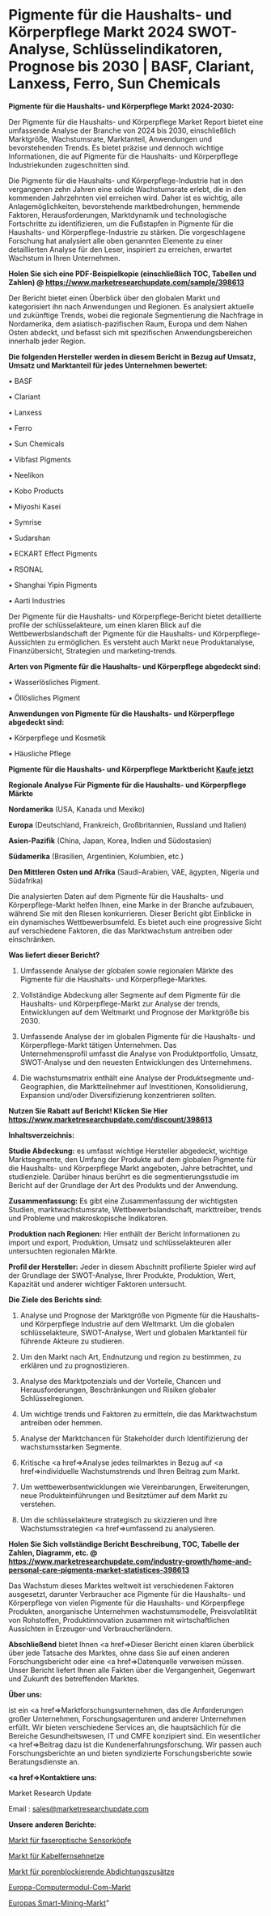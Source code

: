 # Pigmente für die Haushalts- und Körperpflege Markt 2024 SWOT-Analyse, Schlüsselindikatoren, Prognose bis 2030 | BASF, Clariant, Lanxess, Ferro, Sun Chemicals

<strong>Pigmente für die Haushalts- und Körperpflege Markt 2024-2030:</strong>

Der Pigmente für die Haushalts- und Körperpflege Market Report bietet eine umfassende Analyse der Branche von 2024 bis 2030, einschließlich Marktgröße, Wachstumsrate, Marktanteil, Anwendungen und bevorstehenden Trends. Es bietet präzise und dennoch wichtige Informationen, die auf Pigmente für die Haushalts- und Körperpflege Industriekunden zugeschnitten sind.

Die Pigmente für die Haushalts- und Körperpflege-Industrie hat in den vergangenen zehn Jahren eine solide Wachstumsrate erlebt, die in den kommenden Jahrzehnten viel erreichen wird. Daher ist es wichtig, alle Anlagemöglichkeiten, bevorstehende marktbedrohungen, hemmende Faktoren, Herausforderungen, Marktdynamik und technologische Fortschritte zu identifizieren, um die Fußstapfen in Pigmente für die Haushalts- und Körperpflege-Industrie zu stärken. Die vorgeschlagene Forschung hat analysiert alle oben genannten Elemente zu einer detaillierten Analyse für den Leser, inspiriert zu erreichen, erwartet Wachstum in Ihren Unternehmen.

<strong>Holen Sie sich eine PDF-Beispielkopie (einschließlich TOC, Tabellen und Zahlen) @
</strong><strong><a href=https://www.marketresearchupdate.com/sample/398613><strong>https://www.marketresearchupdate.com/sample/398613</u></font></a></strong></strong>

Der Bericht bietet einen Überblick über den globalen Markt und kategorisiert ihn nach Anwendungen und Regionen. Es analysiert aktuelle und zukünftige Trends, wobei die regionale Segmentierung die Nachfrage in Nordamerika, dem asiatisch-pazifischen Raum, Europa und dem Nahen Osten abdeckt, und befasst sich mit spezifischen Anwendungsbereichen innerhalb jeder Region.

<strong>Die folgenden Hersteller werden in diesem Bericht in Bezug auf Umsatz, Umsatz und Marktanteil für jedes Unternehmen bewertet:</strong>

• BASF

• Clariant

• Lanxess

• Ferro

• Sun Chemicals

• Vibfast Pigments

• Neelikon

• Kobo Products

• Miyoshi Kasei

• Symrise

• Sudarshan

• ECKART Effect Pigments

• RSONAL

• Shanghai Yipin Pigments

• Aarti Industries

Der Pigmente für die Haushalts- und Körperpflege-Bericht bietet detaillierte profile der schlüsselakteure, um einen klaren Blick auf die Wettbewerbslandschaft der Pigmente für die Haushalts- und Körperpflege-Aussichten zu ermöglichen. Es versteht auch Markt neue Produktanalyse, Finanzübersicht, Strategien und marketing-trends.

<strong>Arten von Pigmente für die Haushalts- und Körperpflege abgedeckt sind:</strong>

• Wasserlösliches Pigment.

• Öllösliches Pigment

<strong>Anwendungen von Pigmente für die Haushalts- und Körperpflege abgedeckt sind:</strong>

• Körperpflege und Kosmetik

• Häusliche Pflege

<strong>Pigmente für die Haushalts- und Körperpflege Marktbericht <a href=https://www.marketresearchupdate.com/buynow/398613>Kaufe jetzt</a></strong>

<strong>Regionale Analyse Für Pigmente für die Haushalts- und Körperpflege Märkte</strong>

<strong>Nordamerika</strong> (USA, Kanada und Mexiko)

<strong>Europa</strong> (Deutschland, Frankreich, Großbritannien, Russland und Italien)

<strong>Asien-Pazifik</strong> (China, Japan, Korea, Indien und Südostasien)

<strong>Südamerika</strong> (Brasilien, Argentinien, Kolumbien, etc.)

<strong>Den Mittleren</strong> <strong>Osten und Afrika</strong> (Saudi-Arabien, VAE, ägypten, Nigeria und Südafrika)

Die analysierten Daten auf dem Pigmente für die Haushalts- und Körperpflege-Markt helfen Ihnen, eine Marke in der Branche aufzubauen, während Sie mit den Riesen konkurrieren. Dieser Bericht gibt Einblicke in ein dynamisches Wettbewerbsumfeld. Es bietet auch eine progressive Sicht auf verschiedene Faktoren, die das Marktwachstum antreiben oder einschränken.

<strong>Was liefert dieser Bericht?</strong>

1. Umfassende Analyse der globalen sowie regionalen Märkte des Pigmente für die Haushalts- und Körperpflege-Marktes.

2. Vollständige Abdeckung aller Segmente auf dem Pigmente für die Haushalts- und Körperpflege-Markt zur Analyse der trends, Entwicklungen auf dem Weltmarkt und Prognose der Marktgröße bis 2030.

3. Umfassende Analyse der im globalen Pigmente für die Haushalts- und Körperpflege-Markt tätigen Unternehmen. Das Unternehmensprofil umfasst die Analyse von Produktportfolio, Umsatz, SWOT-Analyse und den neuesten Entwicklungen des Unternehmens.

4. Die wachstumsmatrix enthält eine Analyse der Produktsegmente und-Geographien, die Marktteilnehmer auf Investitionen, Konsolidierung, Expansion und/oder Diversifizierung konzentrieren sollten.

<strong>Nutzen Sie Rabatt auf Bericht! Klicken Sie Hier
</strong><strong><a href=https://www.marketresearchupdate.com/discount/398613>https://www.marketresearchupdate.com/discount/398613</b></u></font></strong></a>

<strong>Inhaltsverzeichnis:</strong>

<strong>Studie Abdeckung:</strong> es umfasst wichtige Hersteller abgedeckt, wichtige Marktsegmente, den Umfang der Produkte auf dem globalen Pigmente für die Haushalts- und Körperpflege Markt angeboten, Jahre betrachtet, und studienziele. Darüber hinaus berührt es die segmentierungsstudie im Bericht auf der Grundlage der Art des Produkts und der Anwendung.

<strong>Zusammenfassung:</strong> Es gibt eine Zusammenfassung der wichtigsten Studien, marktwachstumsrate, Wettbewerbslandschaft, markttreiber, trends und Probleme und makroskopische Indikatoren.

<strong>Produktion nach Regionen:</strong> Hier enthält der Bericht Informationen zu import und export, Produktion, Umsatz und schlüsselakteuren aller untersuchten regionalen Märkte.

<strong>Profil der Hersteller:</strong> Jeder in diesem Abschnitt profilierte Spieler wird auf der Grundlage der SWOT-Analyse, Ihrer Produkte, Produktion, Wert, Kapazität und anderer wichtiger Faktoren untersucht.

<strong>Die Ziele des Berichts sind:</strong>

1) Analyse und Prognose der Marktgröße von Pigmente für die Haushalts- und Körperpflege Industrie auf dem Weltmarkt.
Um die globalen schlüsselakteure, SWOT-Analyse, Wert und globalen Marktanteil für führende Akteure zu studieren.

2) Um den Markt nach Art, Endnutzung und region zu bestimmen, zu erklären und zu prognostizieren.

3) Analyse des Marktpotenzials und der Vorteile, Chancen und Herausforderungen, Beschränkungen und Risiken globaler Schlüsselregionen.

4) Um wichtige trends und Faktoren zu ermitteln, die das Marktwachstum antreiben oder hemmen.

5) Analyse der Marktchancen für Stakeholder durch Identifizierung der wachstumsstarken Segmente.

6) Kritische <a href=>Analyse</a> jedes teilmarktes in Bezug auf <a href=>individuelle</a> Wachstumstrends und Ihren Beitrag zum Markt.

7) Um wettbewerbsentwicklungen wie Vereinbarungen, Erweiterungen, neue Produkteinführungen und Besitztümer auf dem Markt zu verstehen.

8) Um die schlüsselakteure strategisch zu skizzieren und Ihre Wachstumsstrategien <a href=>umfassend</a> zu analysieren.

<strong>Holen Sie Sich vollständige Bericht Beschreibung, TOC, Tabelle der Zahlen, Diagramm, etc. @ </strong><strong><a href=https://www.marketresearchupdate.com/industry-growth/home-and-personal-care-pigments-market-statistices-398613>https://www.marketresearchupdate.com/industry-growth/home-and-personal-care-pigments-market-statistices-398613</a></font></strong>

Das Wachstum dieses Marktes weltweit ist verschiedenen Faktoren ausgesetzt, darunter Verbraucher ace Pigmente für die Haushalts- und Körperpflege von vielen Pigmente für die Haushalts- und Körperpflege Produkten, anorganische Unternehmen wachstumsmodelle, Preisvolatilität von Rohstoffen, Produktinnovation zusammen mit wirtschaftlichen Aussichten in Erzeuger-und Verbraucherländern.

<strong>Abschließend</strong> bietet Ihnen <a href=>Dieser</a> Bericht einen klaren überblick über jede Tatsache des Marktes, ohne dass Sie auf einen anderen Forschungsbericht oder eine <a href=>Datenquelle</a> verweisen müssen. Unser Bericht liefert Ihnen alle Fakten über die Vergangenheit, Gegenwart und Zukunft des betreffenden Marktes.

<strong>Über uns:</strong>

 ist ein <a href=>Marktfors</a>chungsunternehmen, das die Anforderungen großer Unternehmen, Forschungsagenturen und anderer Unternehmen erfüllt. Wir bieten verschiedene Services an, die hauptsächlich für die Bereiche Gesundheitswesen, IT und CMFE konzipiert sind. Ein wesentlicher <a href=>Beitrag</a> dazu ist die Kundenerfahrungsforschung. Wir passen auch Forschungsberichte an und bieten syndizierte Forschungsberichte sowie Beratungsdienste an.

<strong><a href=>Kontaktiere uns:</a></strong>

Market Research Update

Email : sales@marketresearchupdate.com

<strong>Unsere anderen Berichte:</strong>

<a href=https://www.linkedin.com/pulse/fiber-optic-sensor-heads-market-latest-report>Markt für faseroptische Sensorköpfe</a>

<a href=https://www.linkedin.com/pulse/cable-television-networks-market-2023-analysis>Markt für Kabelfernsehnetze</a>

<a href=https://www.linkedin.com/pulse/pore-blocking-waterproofing-admixture-market>Markt für porenblockierende Abdichtungszusätze</a>

<a href=https://www.linkedin.com/pulse/europe-computer-module-com-market-2023-2030-coverage-overview>Europa-Computermodul-Com-Markt</a>

<a href=https://www.linkedin.com/pulse/europe-smart-mining-market-2023-thriving-tremendous>Europas Smart-Mining-Markt</a>"
